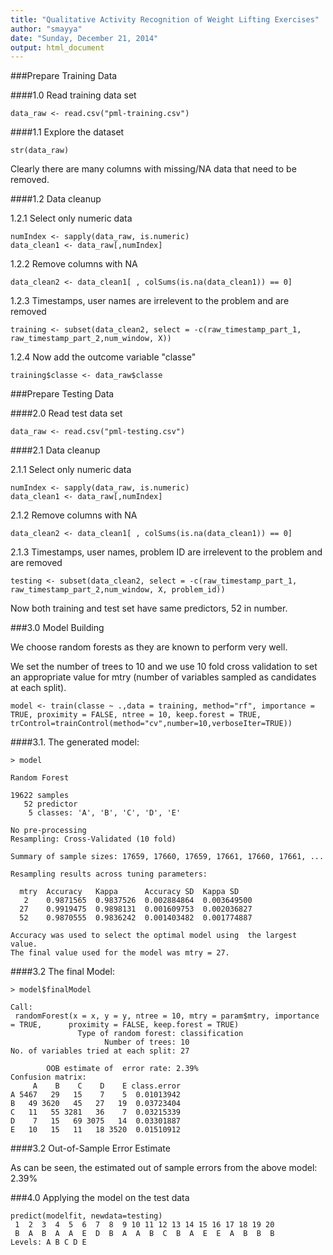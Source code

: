 ```yaml
---
title: "Qualitative Activity Recognition of Weight Lifting Exercises"
author: "smayya"
date: "Sunday, December 21, 2014"
output: html_document
---
```

###Prepare Training Data

####1.0 Read training data set
```{r, eval=FALSE}
data_raw <- read.csv("pml-training.csv")
```
####1.1 Explore the dataset
```{r, eval=FALSE}
str(data_raw)
```
Clearly there are many columns with missing/NA data that need to be removed.

####1.2 Data cleanup

1.2.1 Select only numeric data
```{r, eval=FALSE}
numIndex <- sapply(data_raw, is.numeric)
data_clean1 <- data_raw[,numIndex]
```
1.2.2  Remove columns with NA
```{r, eval=FALSE}
data_clean2 <- data_clean1[ , colSums(is.na(data_clean1)) == 0]
```
1.2.3  Timestamps, user names are irrelevent to the problem and are removed
```{r, eval=FALSE}
training <- subset(data_clean2, select = -c(raw_timestamp_part_1, raw_timestamp_part_2,num_window, X))
```
1.2.4  Now add the outcome variable "classe"
```{r, eval=FALSE}
training$classe <- data_raw$classe
```

###Prepare Testing Data

####2.0 Read test data set

```{r, eval=FALSE}
data_raw <- read.csv("pml-testing.csv")
```
####2.1 Data cleanup

2.1.1 Select only numeric data

```{r, eval=FALSE}
numIndex <- sapply(data_raw, is.numeric)
data_clean1 <- data_raw[,numIndex]
```
2.1.2 Remove columns with NA
```{r, eval=FALSE}
data_clean2 <- data_clean1[ , colSums(is.na(data_clean1)) == 0]
```
2.1.3 Timestamps, user names, problem ID are irrelevent to the problem and are removed
```{r, eval=FALSE}
testing <- subset(data_clean2, select = -c(raw_timestamp_part_1, raw_timestamp_part_2,num_window, X, problem_id))
```
Now both training and test set have same predictors, 52 in number.


###3.0 Model Building

We choose random forests as they are known to perform very well.

We set the number of trees to 10 and we use 10 fold cross validation to set an appropriate value for mtry (number of variables sampled as candidates at each split).

```{r, eval=FALSE}
model <- train(classe ~ .,data = training, method="rf", importance = TRUE, proximity = FALSE, ntree = 10, keep.forest = TRUE, trControl=trainControl(method="cv",number=10,verboseIter=TRUE))
```

####3.1. The generated model:

```{r, eval=FALSE}
> model

Random Forest 

19622 samples
   52 predictor
    5 classes: 'A', 'B', 'C', 'D', 'E' 

No pre-processing
Resampling: Cross-Validated (10 fold) 

Summary of sample sizes: 17659, 17660, 17659, 17661, 17660, 17661, ... 

Resampling results across tuning parameters:

  mtry  Accuracy   Kappa      Accuracy SD  Kappa SD   
   2    0.9871565  0.9837526  0.002884864  0.003649500
  27    0.9919475  0.9898131  0.001609753  0.002036827
  52    0.9870555  0.9836242  0.001403482  0.001774887

Accuracy was used to select the optimal model using  the largest value.
The final value used for the model was mtry = 27.
```

####3.2 The final Model:
```{r, eval=FALSE}
> model$finalModel

Call:
 randomForest(x = x, y = y, ntree = 10, mtry = param$mtry, importance = TRUE,      proximity = FALSE, keep.forest = TRUE) 
               Type of random forest: classification
                     Number of trees: 10
No. of variables tried at each split: 27

        OOB estimate of  error rate: 2.39%
Confusion matrix:
     A    B    C    D    E class.error
A 5467   29   15    7    5  0.01013942
B   49 3620   45   27   19  0.03723404
C   11   55 3281   36    7  0.03215339
D    7   15   69 3075   14  0.03301887
E   10   15   11   18 3520  0.01510912
```


####3.2 Out-of-Sample Error Estimate

As can be seen, the estimated out of sample errors from the above model: 2.39%


###4.0 Applying the model on the test data

```{r, eval=FALSE}
predict(modelfit, newdata=testing)
 1  2  3  4  5  6  7  8  9 10 11 12 13 14 15 16 17 18 19 20 
 B  A  B  A  A  E  D  B  A  A  B  C  B  A  E  E  A  B  B  B 
Levels: A B C D E
```

